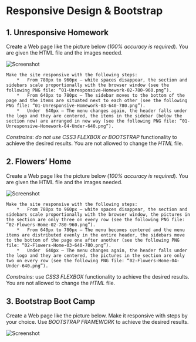 # Responsive Design & Bootstrap

## 1. Unresponsive Homework
Create a Web page like the picture below (*100% accuracy is  required*). You are given the HTML file and the images needed. 

![Screenshot](https://raw.githubusercontent.com/zhivko-georgiev/SoftUni/master/Web%20Fundamentals%20-%20HTML%20+%20CSS/8.%20Responsive%20Desing%20&%20Bootstrap/Screenshots/1.%20Unresponsive%20Homework.PNG)

    Make the site responsive with the following steps:
        *   From 780px to 960px – white spaces disappear, the section and sidebars scale proportionally with the browser window (see the following PNG file: “01-Unresponsive-Homework-02-780-960.png”).
        *   From 640px to 780px – The sidebar moves to the bottom of the page and the items are situated next to each other (see the following PNG file: “01-Unresponsive-Homework-03-640-780.png”).
        *   Under  640px – The menu changes again, the header falls under the logo and they are centered, the items in the sidebar (below the section now) are arranged in new way (see the following PNG file: “01-Unresponsive-Homework-04-Under-640.png”).

*Constrains*: *do not use CSS3 FLEXBOX or BOOTSTRAP* functionality to achieve the desired results. You are not allowed to change the *HTML* file.

## 2. Flowers’ Home
Create a Web page like the picture below (*100% accuracy is  required*). You are given the HTML file and the images needed. 

![Screenshot](https://raw.githubusercontent.com/zhivko-georgiev/SoftUni/master/Web%20Fundamentals%20-%20HTML%20+%20CSS/8.%20Responsive%20Desing%20&%20Bootstrap/Screenshots/2.%20Flowers%E2%80%99%20Home.PNG)

    Make the site responsive with the following steps:
        *   From 780px to 960px – white spaces disappear, the section and sidebars scale proportionally with the browser window, the pictures in the section are only three on every row (see the following PNG file: “02-Flowers-Home-02-780-960.png”).
        *   From 640px to 780px – The menu becomes centered and the menu items are distributed evenly in the entire header, the sidebars move to the bottom of the page one after another (see the following PNG file: “02-Flowers-Home-03-640-780.png”).
        *   Under  640px – The menu changes again, the header falls under the logo and they are centered, the pictures in the section are only two on every row (see the following PNG file: “02-Flowers-Home-04-Under-640.png”).

*Constrains*: use *CSS3 FLEXBOX* functionality to achieve the desired results. You are not allowed to change the *HTML* file.

## 3. Bootstrap Boot Camp
Create a Web page like the picture below. Make it responsive with steps by your choice. Use *BOOTSTRAP FRAMEWORK* to achieve the desired results. 

![Screenshot](https://raw.githubusercontent.com/zhivko-georgiev/SoftUni/master/Web%20Fundamentals%20-%20HTML%20+%20CSS/8.%20Responsive%20Desing%20&%20Bootstrap/Screenshots/3.%20Bootstrap%20boot%20camp.PNG)


